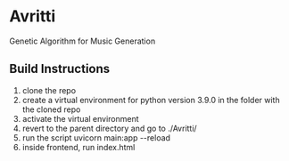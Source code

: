 # Avritti
Genetic Algorithm for Music Generation

## Build Instructions

1. clone the repo
2. create a virtual environment for python version 3.9.0 in the folder with the cloned repo
3. activate the virtual environment
4. revert to the parent directory and go to ./Avritti/
5. run the script uvicorn main:app --reload
6. inside frontend, run index.html
